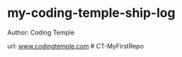 # my-coding-temple-ship-log

Author: Coding Temple

url: www.codingtemple.com #   C T - M y F i r s t R e p o  
 